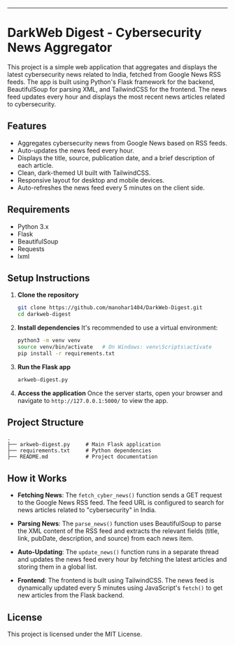 

---

# DarkWeb Digest - Cybersecurity News Aggregator

This project is a simple web application that aggregates and displays the latest cybersecurity news related to India, fetched from Google News RSS feeds. The app is built using Python's Flask framework for the backend, BeautifulSoup for parsing XML, and TailwindCSS for the frontend. The news feed updates every hour and displays the most recent news articles related to cybersecurity.

## Features
- Aggregates cybersecurity news from Google News based on RSS feeds.
- Auto-updates the news feed every hour.
- Displays the title, source, publication date, and a brief description of each article.
- Clean, dark-themed UI built with TailwindCSS.
- Responsive layout for desktop and mobile devices.
- Auto-refreshes the news feed every 5 minutes on the client side.

## Requirements
- Python 3.x
- Flask
- BeautifulSoup
- Requests
- lxml

## Setup Instructions

1. **Clone the repository**
   ```bash
   git clone https://github.com/manohar1404/DarkWeb-Digest.git
   cd darkweb-digest
   ```

2. **Install dependencies**
   It's recommended to use a virtual environment:
   ```bash
   python3 -m venv venv
   source venv/bin/activate   # On Windows: venv\Scripts\activate
   pip install -r requirements.txt
   ```

3. **Run the Flask app**
   ```bash
   arkweb-digest.py
   ```

4. **Access the application**
   Once the server starts, open your browser and navigate to `http://127.0.0.1:5000/` to view the app.

## Project Structure

```
.
├── arkweb-digest.py     # Main Flask application
├── requirements.txt     # Python dependencies
├── README.md            # Project documentation
```

## How it Works

- **Fetching News**: The `fetch_cyber_news()` function sends a GET request to the Google News RSS feed. The feed URL is configured to search for news articles related to "cybersecurity" in India.
  
- **Parsing News**: The `parse_news()` function uses BeautifulSoup to parse the XML content of the RSS feed and extracts the relevant fields (title, link, pubDate, description, and source) from each news item.

- **Auto-Updating**: The `update_news()` function runs in a separate thread and updates the news feed every hour by fetching the latest articles and storing them in a global list.

- **Frontend**: The frontend is built using TailwindCSS. The news feed is dynamically updated every 5 minutes using JavaScript's `fetch()` to get new articles from the Flask backend.

## License
This project is licensed under the MIT License.

